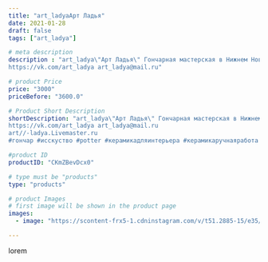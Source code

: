 ```yaml
---
title: "art_ladyaАрт Ладья"
date: 2021-01-28
draft: false
tags: ["art_ladya"]

# meta description
description : "art_ladya\"Арт Ладья\" Гончарная мастерская в Нижнем Новгороде. Изготовление керамики и мастер//-классы по обучению. 
https://vk.com/art_ladya art_ladya@mail.ru"

# product Price
price: "3000"
priceBefore: "3600.0"

# Product Short Description
shortDescription: "art_ladya\"Арт Ладья\" Гончарная мастерская в Нижнем Новгороде. Изготовление керамики и мастер//-классы по обучению. 
https://vk.com/art_ladya art_ladya@mail.ru 
art//-ladya.Livemaster.ru
#гончар #исскуство #potter #керамикадляинтерьера #керамикаручнаяработа #гончарнаямастерская #нижнийновгород #handmade #посудаизглины #керамика #гончарнаяпосуда #эксклюзивнаякерамика #dishes #decor #ceramicar #сувенир #claygoods #ворсма #earthenware #ceramic #design #restaurant #ceramicart  #авторскаякерамика #bowl #dish #тарелка #plate"

#product ID
productID: "CKmZBevDcx0"

# type must be "products"
type: "products"

# product Images
# first image will be shown in the product page
images:
  - image: "https://scontent-frx5-1.cdninstagram.com/v/t51.2885-15/e35/143633755_320459612709490_3142665770280905401_n.jpg?_nc_ht=scontent-frx5-1.cdninstagram.com&_nc_cat=110&_nc_ohc=CWo8T4yb3uUAX_fP9_A&edm=APU89FABAAAA&ccb=7-4&oh=e49f8d30443392df8d39b6bb172f145d&oe=612B3A00&_nc_sid=86f79a&ig_cache_key=MjQ5Njc5MzA5NjMwNzQ2MTIzNg%3D%3D.2-ccb7-4"

---
```

lorem
